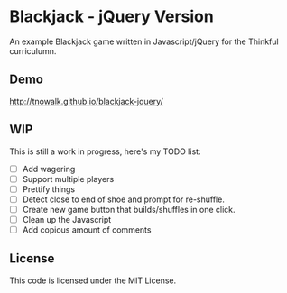 # Blackjack - jQuery Version

An example Blackjack game written in Javascript/jQuery for the Thinkful curriculumn.

## Demo

http://tnowalk.github.io/blackjack-jquery/

## WIP

This is still a work in progress, here's my TODO list:

- [ ] Add wagering
- [ ] Support multiple players
- [ ] Prettify things
- [ ] Detect close to end of shoe and prompt for re-shuffle.
- [ ] Create new game button that builds/shuffles in one click.
- [ ] Clean up the Javascript
- [ ] Add copious amount of comments

## License

This code is licensed under the MIT License.